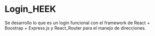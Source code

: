 # Login_HEEK
Se desarrollo lo que es un login funcional con el framework de React + Boostrap + Express.js y React_Router para el manejo de direcciones.
